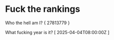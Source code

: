 # Fuck the rankings

Who the hell am I?
{ 27813779 }

What fucking year is it?
[ 2025-04-04T08:00:00Z ]
